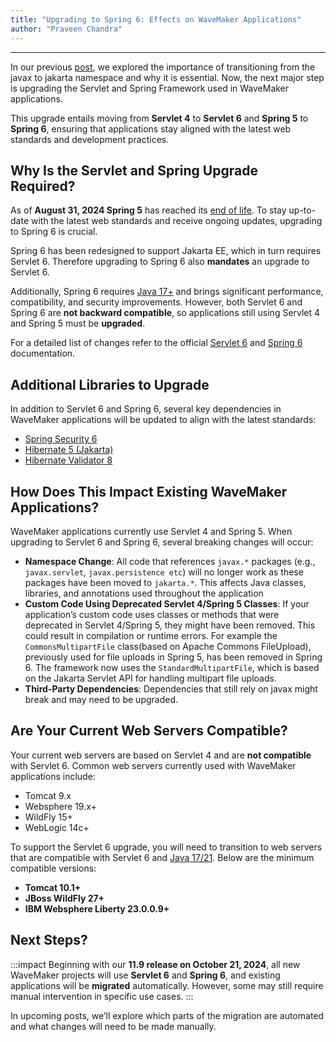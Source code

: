 ```yaml
---
title: "Upgrading to Spring 6: Effects on WaveMaker Applications"
author: "Praveen Chandra"
---
```

---

In our previous [post](/learn/blog/2024/09/24/javax-to-jakarta), we explored the importance of transitioning from the javax to jakarta namespace and why it is essential. Now, the next major step is upgrading the Servlet and Spring Framework used in WaveMaker applications.

This upgrade entails moving from **Servlet 4** to **Servlet 6** and **Spring 5** to **Spring 6**, ensuring that applications stay aligned with the latest web standards and development practices.

## Why Is the Servlet and Spring Upgrade Required?

As of **August 31, 2024 Spring 5** has reached its [end of life](https://spring.io/blog/2024/03/01/support-timeline-announcement-for-spring-framework-6-0-x-and-5-3-x). To stay up-to-date with the latest web standards and receive ongoing updates, upgrading to Spring 6 is crucial.

Spring 6 has been redesigned to support Jakarta EE, which in turn requires Servlet 6. Therefore upgrading to Spring 6 also **mandates** an upgrade to Servlet 6.

Additionally, Spring 6 requires [Java 17+](/learn/blog/2024/08/29/java-17-and-21-upgrade) and brings significant performance, compatibility, and security improvements. However, both Servlet 6 and Spring 6 are **not backward compatible**, so applications still using Servlet 4 and Spring 5 must be **upgraded**.

For a detailed list of changes refer to the official [Servlet 6](https://jakarta.ee/specifications/servlet/6.0/) and [Spring 6](https://github.com/spring-projects/spring-framework/wiki/What's-New-in-Spring-Framework-6.x) documentation.


## Additional Libraries to Upgrade

In addition to Servlet 6 and Spring 6, several key dependencies in WaveMaker applications will be updated to align with the latest standards:
- [Spring Security 6](https://docs.spring.io/spring-security/reference/index.html)
- [Hibernate 5 (Jakarta)](https://in.relation.to/2021/06/02/hibernate-orm-550-final-release/)
- [Hibernate Validator 8](https://docs.jboss.org/hibernate/stable/validator/reference/en-US/html_single/)


## How Does This Impact Existing WaveMaker Applications?

WaveMaker applications currently use Servlet 4 and Spring 5. When upgrading to Servlet 6 and Spring 6, several breaking changes will occur:

- **Namespace Change**: All code that references ```javax.*``` packages (e.g., ```javax.servlet```, ```javax.persistence etc```) will no longer work as these packages have been moved to ```jakarta.*```. This affects Java classes, libraries, and annotations used throughout the application
- **Custom Code Using Deprecated Servlet 4/Spring 5 Classes**: If your application’s custom code uses classes or methods that were deprecated in Servlet 4/Spring 5, they might have been removed. This could result in compilation or runtime errors. For example the ```CommonsMultipartFile``` class(based on Apache Commons FileUpload), previously used for file uploads in Spring 5, has been removed in Spring 6. The framework now uses the ```StandardMultipartFile```, which is based on the Jakarta Servlet API for handling multipart file uploads.
- **Third-Party Dependencies**: Dependencies that still rely on javax might break and may need to be upgraded.


## Are Your Current Web Servers Compatible?

Your current web servers are based on Servlet 4 and are **not compatible** with Servlet 6. Common web servers currently used with WaveMaker applications include:
- Tomcat 9.x
- Websphere 19.x+ 
- WildFly 15+
- WebLogic 14c+ 

To support the Servlet 6 upgrade, you will need to transition to web servers that are compatible with Servlet 6 and [Java 17/21](/learn/blog/2024/08/29/java-17-and-21-upgrade). Below are the minimum compatible versions: 
- **Tomcat 10.1+**
- **JBoss WildFly 27+**
- **IBM Websphere Liberty 23.0.0.9+**

## Next Steps?

:::impact
Beginning with our **11.9 release on October 21, 2024**, all new WaveMaker projects will use **Servlet 6** and **Spring 6**, and existing applications will be **migrated** automatically. However, some may still require manual intervention in specific use cases. 
:::

In upcoming posts, we’ll explore which parts of the migration are automated and what changes will need to be made manually.
